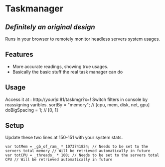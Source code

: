 # Taskmanager
## _Definitely an original design_

Runs in your browser to remotely monitor headless servers system usages.

## Features

- More accurate readings, showing true usages.
- Basically the basic stuff the real task manager can do

## Usage

Access it at : http://_yourip_:81/taskmgr?x=!
Switch filters in console by reassigning varibles.
sortBy = "memory"; // [cpu, mem, disk, net, gpu]
doBigSpacing = 1; // [0, 1]

## Setup

Update these two lines at 150-151 with your system stats.
```
var totMem = _gb_of_ram_ * 1073741824; // Needs to be set to the servers total memory // Will be retrieved automatically in future
var totCPU = _threads_ * 100; // Needs to be set to the servers total CPU // Will be retrieved automatically in future
```
